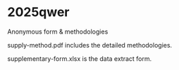 # 2025qwer
Anonymous form &amp; methodologies

supply-method.pdf includes the detailed methodologies.

supplementary-form.xlsx is the data extract form.
